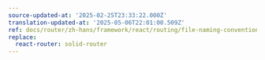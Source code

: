```yaml
---
source-updated-at: '2025-02-25T23:33:22.000Z'
translation-updated-at: '2025-05-06T22:01:00.509Z'
ref: docs/router/zh-hans/framework/react/routing/file-naming-conventions.md
replace:
  react-router: solid-router
---
```

